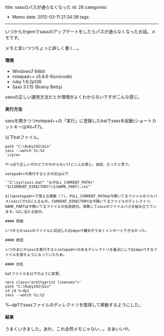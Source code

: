 title: sassのパスが通らなくなった
id: 28
categories:
  - Memo
date: 2012-03-11 21:34:38
tags:
---

いつからかgemでsassのアップデートをしたらパスが通らなくなったお話。メモです。 

<!--more-->

メモと言いつつちょっと詳しく書く...。

#### 環境

*   Windows7 64bit
*   notepad++ v5.8.6-6(unicode)
*   ruby 1.9.2p136
*   Sass 3.1.15 (Brainy Betty)

sassの正しい運用方法だとか環境がよくわからないですがこんな感じ。

#### 実行方法

sassを開きつつnotepad++の「実行」に登録したbatでsassを起動(ショートカットキーはAlt+F7)。

以下batファイル。

    path "C:\Ruby192\bin"
    sass --watch %1:%2
    `</pre>

    やっぱり正しいのかどうかわからないけどこんな感じ。自前、だったと思う。

    notepad++の実行するときの文は以下

    `"Z:\sys\sass.bat" "$(FULL_CURRENT_PATH)" "$(CURRENT_DIRECTORY)\$(NAME_PART).css"`

    $()はnotepad++で使える関数（？）。FULL_CURRENT_PATHは今開いてるファイルのフルパス(sass)で%1に入るもの。CURRENT_DIRECTORYは今開いてるファイルのディレクトリ、NAME_PARTは今開いてるファイルの名前部分。演算してsassのファイルパスを組み立てています。%2に当たる部分。

    #### 問題

    いつからかsassのファイルに記述した@import構文がうまくインポートできなかった。

    #### 原因

    いつのまにかsassを実行するとnotepad++のあるディレクトリを基点にして@importするファイルを探すようになっていたため。

    #### 対処

    batファイルを以下のように変更。

    <pre class="prettyprint linenums">`
    path "C:\Ruby192\bin"
    cd /d %~dp1
    sass --watch %1:%2

%~dp1でsassファイルのディレクトリを取得して移動するようにした。

#### 結果

うまくいきました。あれ、これ全然メモじゃない...。まあいいや。